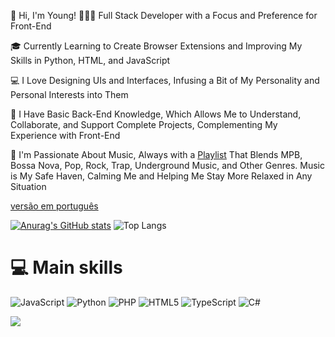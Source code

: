 <!-- introdução do README -->

👋 Hi, I'm Young!
👨🏼‍💻 Full Stack Developer with a Focus and Preference for Front-End<br/>

🎓 Currently Learning to Create Browser Extensions and Improving My Skills in Python, HTML, and JavaScript<br/>

💻 I Love Designing UIs and Interfaces, Infusing a Bit of My Personality and Personal Interests into Them<br/>

🔧 I Have Basic Back-End Knowledge, Which Allows Me to Understand, Collaborate, and Support Complete Projects, Complementing My Experience with Front-End<br/>

🎺 I'm Passionate About Music, Always with a [Playlist](https://open.spotify.com/user/31k6tt7qmnkuzuwph47wzbklvjiq/playlists) That Blends MPB, Bossa Nova, Pop, Rock, Trap, Underground Music, and Other Genres. Music is My Safe Haven, Calming Me and Helping Me Stay More Relaxed in Any Situation<br/>

[versão em português](README.pt.md)
<!-- GitHub stats-->
[![Anurag's GitHub stats](https://github-readme-stats.vercel.app/api?username=YoungLeeS2&count_private=true&show_icons=true&theme=darcula)](https://github.com/anuraghazra/github-readme-stats)
![Top Langs](https://github-readme-stats.vercel.app/api/top-langs/?username=anuraghazra&layout=compact)


# 💻 Main skills
<!-- Badges de https://github.com/Ileriayo/markdown-badges -->
![JavaScript](https://img.shields.io/badge/javascript-%23323330.svg?style=for-the-badge&logo=javascript&logoColor=%23F7DF1E)
![Python](https://img.shields.io/badge/python-3670A0?style=for-the-badge&logo=python&logoColor=ffdd54)
![PHP](https://img.shields.io/badge/php-%23777BB4.svg?style=for-the-badge&logo=php&logoColor=white)
![HTML5](https://img.shields.io/badge/html5-%23E34F26.svg?style=for-the-badge&logo=html5&logoColor=white)
![TypeScript](https://img.shields.io/badge/typescript-%23007ACC.svg?style=for-the-badge&logo=typescript&logoColor=white)
![C#](https://img.shields.io/badge/c%23-%23239120.svg?style=for-the-badge&logo=csharp&logoColor=white)


[![](https://visitcount.itsvg.in/api?id=YoungLeeS2&icon=7&color=2)](https://visitcount.itsvg.in)
 

















